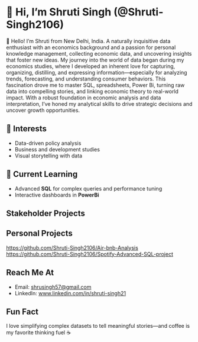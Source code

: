 # 👋 Hi, I’m Shruti Singh (@Shruti-Singh2106)

🎯 Hello! I’m Shruti from New Delhi, India. A naturally inquisitive data enthusiast with an economics background and a passion for personal knowledge management, collecting economic data, and uncovering insights that foster new ideas. My journey into the world of data began during my economics studies, where I developed an inherent love for capturing, organizing, distilling, and expressing information—especially for analyzing trends, forecasting, and understanding consumer behaviors. This fascination drove me to master SQL, spreadsheets, Power Bi, turning raw data into compelling stories, and linking economic theory to real-world impact. With a robust foundation in economic analysis and data interpretation, I’ve honed my analytical skills to drive strategic decisions and uncover growth opportunities.

## 👀 Interests
- Data-driven policy analysis  
- Business and development studies  
- Visual storytelling with data  

## 🌱 Current Learning
- Advanced **SQL** for complex queries and performance tuning  
- Interactive dashboards in **PowerBi**

##  Stakeholder Projects 

## Personal Projects 

https://github.com/Shruti-Singh2106/Air-bnb-Analysis
https://github.com/Shruti-Singh2106/Spotify-Advanced-SQL-project
  

## Reach Me At
- Email: shrusingh57@gmail.com  
- LinkedIn: www.linkedin.com/in/shruti-singh21

## Fun Fact
I love simplifying complex datasets to tell meaningful stories—and coffee is my favorite thinking fuel ☕


